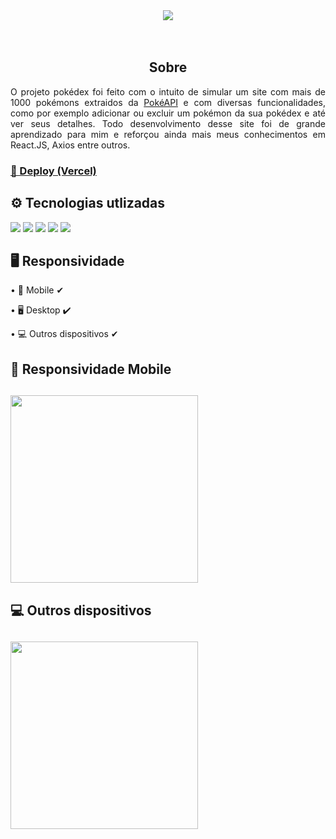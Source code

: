 <div align="center">
  <img src="https://i.imgur.com/E9NI4OO.png"/>
</div>
<br></br>
<h2 align="center">Sobre</h2>
<p align="justify"> O projeto pokédex foi feito com o intuito de simular um site com mais de 1000 pokémons extraidos da <a href="https://pokeapi.co/" target="blank" >PokéAPI</a> e com diversas funcionalidades, como por exemplo adicionar ou excluir um pokémon da sua pokédex e até ver seus detalhes. Todo desenvolvimento desse site foi de grande aprendizado para mim e reforçou ainda mais meus conhecimentos em React.JS, Axios entre outros.</p>


<h3><a href="https://pokedex-project-one.vercel.app/" target="blank">🔗 Deploy (Vercel)</a></h3>

<h2>⚙ Tecnologias utlizadas</h2>
<img src="https://img.shields.io/badge/React-20232A?style=for-the-badge&logo=react&logoColor=61DAFB"/>
<img src="https://img.shields.io/badge/Material--UI-0081CB?style=for-the-badge&logo=material-ui&logoColor=white"/>
<img src="https://i.imgur.com/HZ4sIcH.png"/>
<img src="https://img.shields.io/badge/React_Router-CA4245?style=for-the-badge&logo=react-router&logoColor=white"/>
<img src="https://i.imgur.com/tbWvxRj.png"/>

<h2>🖥 Responsividade</h2>
<p>• 📱 Mobile ✔</p>
<p>• 🖥 Desktop ✔</p>
<p>• 💻 Outros dispositivos ✔</p>

<h2>📱 Responsividade Mobile<h2>
<img width="300" src="pokedex/src/assets/mobile.gif">

<h2>💻 Outros dispositivos<h2>
<img width="300" src="pokedex/src/assets/desktop.gif">
